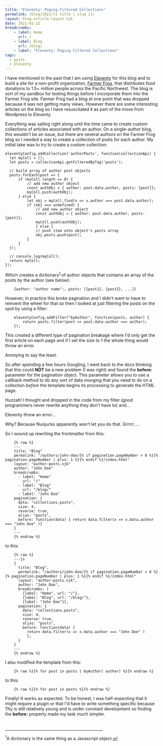 ```yaml
---
title: "Eleventy: Paging Filtered Collections"
permalink: /blog/2021/{{ title | slug }}/
layout: blog-article-layout.njk
date: 2021-01-22
breadcrumbs:
    - label: Home
      url: /
    - label: Blog
      url: /blog/
    - label: "Eleventy: Paging Filtered Collections"
tags:
  - posts
  - Eleventy
---
```


I have mentioned in the past that I am using [Eleventy](https://11ty.dev) for this blog and to build a site for a non-profit organization, [Farmer Frog](https://farmerfrog.org), that distributes food donations to 1.5+ million people across the Pacific Northwest. The blog is sort of my sandbox for testing things before I incorporate them into the Farmer Frog site. Farmer Frog had a blog at one point that was dropped because it was not getting many views. However there are some interesting articles on the blog so I have resuscitated it as part of the move from Wordpress to Eleventy.

Everything was sailing right along until the time came to create custom collections of articles associated with an author. On a single-author blog, this wouldn't be an issue, but there are several authors on the Farmer Frog blog so I needed a way to create a collection of posts for each author. My initial take was to try to create a custom collection:

```    
eleventyConfig.addCollection('authorPosts', function(collectionApi) {
  let myColl = [];
  let posts = collectionApi.getFilteredByTag('posts');
  
  // build array of author post objects
  posts.forEach(post => {
      if (myColl.length == 0) {
          // add new author object
          const authObj = { author: post.data.author, posts: [post]};
          myColl.push(authObj);
      } else {
          let obj = myColl.find(x => x.author === post.data.author);
          if (obj === undefined) {
              // add new author object
              const authObj = { author: post.data.author, posts: [post]};
              myColl.push(authObj);
              } else {
              // push item onto object's posts array
              obj.posts.push(post);
          }
      }
  });

  // console.log(myColl);
  return myColl;
});
```

Which creates a dictionary<sup id="fnote1"><a href="#fn1">1</a></sup> of author objects that contains an array of the posts by the author (see below):

```
    {author: "author name":, posts: [{post1}, {post2}, ...]}
```

However, in practice this broke pagination and I didn't want to have to reinvent the wheel for that so then I looked at just filtering the posts on the spot by using a filter:

```
    eleventyConfig.addFilter("byAuthor", function(posts, author) {
        return posts.filter(post => post.data.author === author);
    });
```

This created a different type of pagination breakage where I'd only get the first article on each page and if I set the size to 1 the whole thing would throw an error.

Annoying to say the least.

So after spending a few hours Googling, I went back to the docs thinking that this could **NOT** be a new problem (I was right) and found the **before:** parameter for the pagination object. This parameter allows you to use a callback method to do any sort of data munging that you need to do on a collection _before_ the template begins its processing to generate the HTML page.

Huzzah! I thought and dropped in the code from my filter (good programmers never rewrite anything they don't have to) and...

Eleventy threw an error...

Why? Because Nunjucks apparently won't let you do that. Grrrrr.....

So I wound up rewriting the frontmatter from this:

```
    {% raw %}
    ---
    title: "Blog"
    permalink: "/authors/john-doe/{% if pagination.pageNumber > 0 %}{% pagination.pageNumber | plus: 1 %}{% endif %}/index.html"
    layout: "author-posts.njk"
    author: "John Doe"
    breadcrumbs: 
      - label: "Home"
        url: "/"
      - label: "Blog"
        url: "/blog/"
      - label: "John Doe"
    pagination: {
      data: "collections.posts",
      size: 4,
      reverse: true,
      alias: "posts",
      before: function(data) { return data.filter(x => x.data.author === "John Doe" )}
    }
    ---
    {% endraw %}
```

to this:

```
    {% raw %}
    ---js
    {
      title: "Blog",
      permalink: "/authors/john-doe/{% if pagination.pageNumber > 0 %}{% pagination.pageNumber | plus: 1 %}{% endif %}/index.html"
      layout: "author-posts.njk",
      author: "John Doe",
      breadcrumbs: [ 
        {label: "Home", url: "/"}, 
        {label: "Blog", url: "/blog/"}, 
        {label: "John Doe"}],
      pagination: {
        data: "collections.posts",
        size: 4,
        reverse: true,
        alias: "posts",
        before: function(data) { 
          return data.filter(x => x.data.author === "John Doe" )
          };
      }
    }
    ---
    {% endraw %}
```

I also modified the template from this:

```
    {% raw %}{% for post in posts | byAuthor( author) %}{% endraw %}
```

to this:

```
    {% raw %}{% for post in posts %}{% endraw %}
```

Finally! It works as expected. To be honest, I was half-expecting that it might require a plugin or that I'd have to write something specific because 11ty is still relatively young and is under constant development so finding the **before:** property made my task much simpler.

<br>


<hr style="width: 20rem;">
<sup id="fn1">1</sup>A dictionary is the same thing as a Javascript object.<a href="#fnote1">&larrhk;</a>